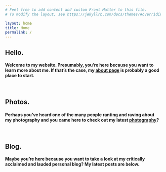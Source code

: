 ```yaml
---
# Feel free to add content and custom Front Matter to this file.
# To modify the layout, see https://jekyllrb.com/docs/themes/#overriding-theme-defaults

layout: home
title: Home
permalink: /
---
```


## Hello.

<div class="glitch" id="glitch-about"></div>

#### Welcome to my website. Presumably, you’re here because you want to learn more about me. If that’s the case, my [about page](/about) is probably a good place to start.

<br />

## Photos.
<div class="glitch" id="glitch-photos"></div>

#### Perhaps you’ve heard one of the many people ranting and raving about my photography and you came here to check out my latest [photography](/photos)?

<br />

## Blog.
<div class="glitch" id="glitch-blog"></div>

#### Maybe you’re here because you want to take a look at my critically acclaimed and lauded personal blog? My latest posts are below.

<br />
